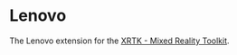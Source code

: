 # Lenovo

The Lenovo extension for the [XRTK - Mixed Reality Toolkit](https://github.com/XRTK/XRTK-Core).

